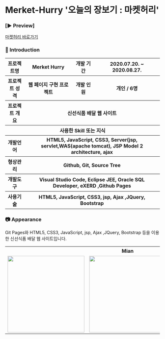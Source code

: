 # Merket-Hurry '오늘의 장보기 : 마켓허리'


### [:arrow_forward: Preview]
<a href = "https://ithansiyeon.github.io/Portfolio1/">마켓허리 바로가기</a>

### 👋 Introduction

<table>
    <tr>
        <th>프로젝트명</th>
        <th>Merket Hurry</th>
        <th>개발 기간</th>
        <th>2020.07.20. ~ 2020.08.27.</th>
    </tr>
    <tr>
        <th>프로젝트 성격</th>
        <th>웹 페이지 구현 프로젝트</th>
        <th>개발 인원</th>
        <th>개인 / 6명</th>
    </tr>
    <tr>
        <th>프로젝트 개요</th>
        <th colspan="3">신선식품 배달  웹 사이트</th>
    </tr>
    <tr>
        <th colspan="4">사용한 Skill 또는 지식</th>
    </tr>  
    <tr>
        <th>개발언어</th>
        <th colspan="3">HTML5, JavaScript, CSS3, Server(jsp, servlet,WAS(apache tomcat), JSP Model 2 architecture, ajax </th>
    </tr>
    <tr>
        <th>형상관리</th>
        <th colspan="3">Github, Git, Source Tree</th>
    </tr>
    <tr>
        <th>개발도구</th>
        <th colspan="3">Visual Studio Code, Eclipse JEE, Oracle SQL Developer, eXERD ,Github Pages</th>
    </tr>
    <tr>
        <th>사용기술</th>
        <th colspan="3">HTML5, JavaScript, CSS3, jsp, Ajax ,JQuery, Bootstrap </th>
    </tr>
</table>

### 📷 Appearance

Git Pages와 HTML5, CSS3, JavaScript, jsp, Ajax ,JQuery, Bootstrap 등을 이용한 신선식품 배달 웹 사이트입니다.

<table>
   
      
 <tr><th colspan="3">Mian</th></tr>
    <tr>
        <td ><img height="250" src="https://ifh.cc/g/ipNAga.png"></td>
     <td  ><img height="250" src="https://ifh.cc/g/ipNAga.png"></td>
     <td ><img height="250" src="https://ifh.cc/g/ipNAga.png"></td>
    </tr>

</table>
